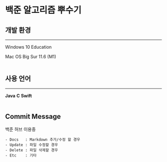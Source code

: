 # 백준 알고리즘 뿌수기

## 개발 환경
---

Windows 10 Education

Mac OS Big Sur 11.6 (M1)
<br/>
<br/>

## 사용 언어
---
**Java**
**C** 
**Swift** 
<br/>
<br/>

## Commit Message
백준 허브 이용중
<br/>
```# Type
- Docs   : Markdown 추가/수정 할 경우
- Update : 파일 수정할 경우
- Delete : 파일 삭제할 경우
- Etc    : 기타
